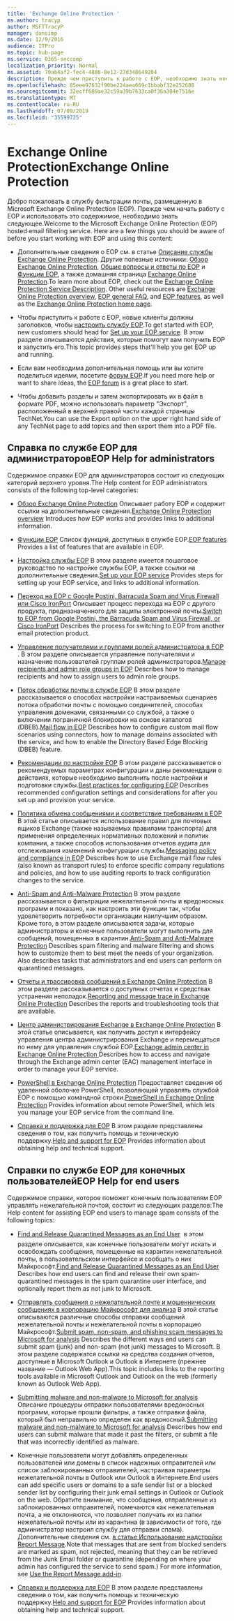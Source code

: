 ```yaml
---
title: 'Exchange Online Protection '
ms.author: tracyp
author: MSFTTracyP
manager: dansimp
ms.date: 12/9/2016
audience: ITPro
ms.topic: hub-page
ms.service: O365-seccomp
localization_priority: Normal
ms.assetid: 70ab4af2-fec4-4886-8e12-27d348649204
description: Прежде чем приступить к работе с EOP, необходимо знать несколько моментов.
ms.openlocfilehash: 85eee97632f90be224aea669c1bbabf32e252688
ms.sourcegitcommit: 32ecff689ae32c59a39b7633ca0f36a304e7516e
ms.translationtype: MT
ms.contentlocale: ru-RU
ms.lasthandoff: 07/09/2019
ms.locfileid: "35599725"
---
```

# <a name="exchange-online-protection"></a><span data-ttu-id="06689-103">Exchange Online Protection</span><span class="sxs-lookup"><span data-stu-id="06689-103">Exchange Online Protection</span></span> 

<span data-ttu-id="06689-p101">Добро пожаловать в службу фильтрации почты, размещенную в Microsoft Exchange Online Protection (EOP). Прежде чем начать работу с EOP и использовать это содержимое, необходимо знать следующее.</span><span class="sxs-lookup"><span data-stu-id="06689-p101">Welcome to the Microsoft Exchange Online Protection (EOP) hosted email filtering service. Here are a few things you should be aware of before you start working with EOP and using this content:</span></span>
  
- <span data-ttu-id="06689-p102">Дополнительные сведения о EOP см. в статье [Описание службы Exchange Online Protection](https://go.microsoft.com/fwlink/p/?LinkId=320619). Другие полезные источники: [Обзор Exchange Online Protection](exchange-online-protection-overview.md), [Общие вопросы и ответы по EOP](eop-general-faq.md) и [Функции EOP](eop-features.md), а также домашняя страница [Exchange Online Protection](https://go.microsoft.com/fwlink/?LinkId=279912).</span><span class="sxs-lookup"><span data-stu-id="06689-p102">To learn more about EOP, check out the [Exchange Online Protection Service Description](https://go.microsoft.com/fwlink/p/?LinkId=320619). Other useful resources are [Exchange Online Protection overview](exchange-online-protection-overview.md), [EOP general FAQ](eop-general-faq.md), and [EOP features](eop-features.md), as well as the [Exchange Online Protection home page](https://go.microsoft.com/fwlink/?LinkId=279912).</span></span>
    
- <span data-ttu-id="06689-108">Чтобы приступить к работе с EOP, новые клиенты должны заголовков, чтобы [настроить службу EOP](set-up-your-eop-service.md).</span><span class="sxs-lookup"><span data-stu-id="06689-108">To get started with EOP, new customers should head for [Set up your EOP service](set-up-your-eop-service.md).</span></span> <span data-ttu-id="06689-109">В этом разделе описываются действия, которые помогут вам получить EOP и запустить его.</span><span class="sxs-lookup"><span data-stu-id="06689-109">This topic provides steps that'll help you get EOP up and running.</span></span> 
    
- <span data-ttu-id="06689-110">Если вам необходима дополнительная помощь или вы хотите поделиться идеями, посетите [форум EOP](https://go.microsoft.com/fwlink/?LinkId=285351).</span><span class="sxs-lookup"><span data-stu-id="06689-110">If you need more help or want to share ideas, the [EOP forum](https://go.microsoft.com/fwlink/?LinkId=285351) is a great place to start.</span></span> 
    
- <span data-ttu-id="06689-111">Чтобы добавить разделы и затем экспортировать их в файл в формате PDF, можно использовать параметр "Экспорт", расположенный в верхней правой части каждой страницы TechNet.</span><span class="sxs-lookup"><span data-stu-id="06689-111">You can use the Export option on the upper right hand side of any TechNet page to add topics and then export them into a PDF file.</span></span> 
    
## <a name="eop-help-for-administrators"></a><span data-ttu-id="06689-112">Справка по службе EOP для администраторов</span><span class="sxs-lookup"><span data-stu-id="06689-112">EOP Help for administrators</span></span>

<span data-ttu-id="06689-113">Содержимое справки EOP для администраторов состоит из следующих категорий верхнего уровня.</span><span class="sxs-lookup"><span data-stu-id="06689-113">The Help content for EOP administrators consists of the following top-level categories:</span></span>
  
- <span data-ttu-id="06689-114">[Обзор Exchange Online Protection](exchange-online-protection-overview.md) Описывает работу EOP и содержит ссылки на дополнительные сведения.</span><span class="sxs-lookup"><span data-stu-id="06689-114">[Exchange Online Protection overview](exchange-online-protection-overview.md) Introduces how EOP works and provides links to additional information.</span></span> 
    
- <span data-ttu-id="06689-115">[Функции EOP](eop-features.md) Список функций, доступных в службе EOP.</span><span class="sxs-lookup"><span data-stu-id="06689-115">[EOP features](eop-features.md) Provides a list of features that are available in EOP.</span></span> 
    
- <span data-ttu-id="06689-116">[Настройка службы EOP](set-up-your-eop-service.md) В этом разделе имеется пошаговое руководство по настройке службы EOP, а также ссылки на дополнительные сведения.</span><span class="sxs-lookup"><span data-stu-id="06689-116">[Set up your EOP service](set-up-your-eop-service.md) Provides steps for setting up your EOP service, and links to additional information.</span></span> 
    
- <span data-ttu-id="06689-117">[Переход на EOP с Google Postini, Barracuda Spam and Virus Firewall или Cisco IronPort](switch-to-eop-from-google-postini-the-barracuda-spam-and-virus-firewall-or-cisco.md) Описывает процесс перехода на EOP с другого продукта, предназначенного для защиты электронной почты.</span><span class="sxs-lookup"><span data-stu-id="06689-117">[Switch to EOP from Google Postini, the Barracuda Spam and Virus Firewall, or Cisco IronPort](switch-to-eop-from-google-postini-the-barracuda-spam-and-virus-firewall-or-cisco.md) Describes the process for switching to EOP from another email protection product.</span></span> 
    
- <span data-ttu-id="06689-118">[Управление получателями и группами ролей администратора в EOP](manage-recipients-and-admin-role-groups-in-eop.md) . В этом разделе описывается управление получателями и назначение пользователей группам ролей администраторов.</span><span class="sxs-lookup"><span data-stu-id="06689-118">[Manage recipients and admin role groups in EOP](manage-recipients-and-admin-role-groups-in-eop.md) Describes how to manage recipients and how to assign users to admin role groups.</span></span> 
    
- <span data-ttu-id="06689-119">[Поток обработки почты в службе EOP](mail-flow-in-eop.md) В этом разделе рассказывается о способах настройки настраиваемых сценариев потока обработки почты с помощью соединителей, способах управления доменами, связанными со службой, а также о включении пограничной блокировки на основе каталогов (DBEB).</span><span class="sxs-lookup"><span data-stu-id="06689-119">[Mail flow in EOP](mail-flow-in-eop.md) Describes how to configure custom mail flow scenarios using connectors, how to manage domains associated with the service, and how to enable the Directory Based Edge Blocking (DBEB) feature.</span></span> 
    
- <span data-ttu-id="06689-120">[Рекомендации по настройке EOP](best-practices-for-configuring-eop.md) В этом разделе рассказывается о рекомендуемых параметрах конфигурации и даны рекомендации о действиях, которые необходимо выполнить после настройки и подготовки службы.</span><span class="sxs-lookup"><span data-stu-id="06689-120">[Best practices for configuring EOP](best-practices-for-configuring-eop.md) Describes recommended configuration settings and considerations for after you set up and provision your service.</span></span> 
    
- <span data-ttu-id="06689-121">[Политика обмена сообщениями и соответствие требованиям в EOP](messaging-policy-and-compliance-in-eop.md) В этой статье описывается использование правил для почтовых ящиков Exchange (также называемых правилами транспорта) для применения определенных нормативных положений и политик компании, а также способов использования отчетов аудита для отслеживания изменений конфигурации службы.</span><span class="sxs-lookup"><span data-stu-id="06689-121">[Messaging policy and compliance in EOP](messaging-policy-and-compliance-in-eop.md) Describes how to use Exchange mail flow rules (also known as transport rules) to enforce specific company regulations and policies, and how to use auditing reports to track configuration changes to the service.</span></span> 
    
- <span data-ttu-id="06689-p104">[Anti-Spam and Anti-Malware Protection](http://technet.microsoft.com/library/93c6c227-7442-4293-b64d-ec8f15c928db.aspx) В этом разделе рассказывается о фильтрации нежелательной почты и вредоносных программ и показано, как настроить эти функции так, чтобы удовлетворить потребности организации наилучшим образом. Кроме того, в этом разделе описываются задачи, которые администраторы и конечные пользователи могут выполнить для сообщений, помещенных в карантин.</span><span class="sxs-lookup"><span data-stu-id="06689-p104">[Anti-Spam and Anti-Malware Protection](http://technet.microsoft.com/library/93c6c227-7442-4293-b64d-ec8f15c928db.aspx) Describes spam filtering and malware filtering and shows how to customize them to best meet the needs of your organization. Also describes tasks that administrators and end users can perform on quarantined messages.</span></span> 
    
- <span data-ttu-id="06689-124">[Отчеты и трассировка сообщений в Exchange Online Protection](reporting-and-message-trace-in-exchange-online-protection.md) В этом разделе рассказывается о доступных отчетах и средствах устранения неполадок.</span><span class="sxs-lookup"><span data-stu-id="06689-124">[Reporting and message trace in Exchange Online Protection](reporting-and-message-trace-in-exchange-online-protection.md) Describes the reports and troubleshooting tools that are available.</span></span> 
    
- <span data-ttu-id="06689-125">[Центр администрирования Exchange в Exchange Online Protection](../exchange-admin-center-in-exchange-online-protection-eop.md) В этой статье описывается, как получить доступ к интерфейсу управления центра администрирования Exchange и перемещаться по нему для управления службой EOP.</span><span class="sxs-lookup"><span data-stu-id="06689-125">[Exchange admin center in Exchange Online Protection ](../exchange-admin-center-in-exchange-online-protection-eop.md) Describes how to access and navigate through the Exchange admin center (EAC) management interface in order to manage your EOP service.</span></span> 
    
- <span data-ttu-id="06689-126">[PowerShell в Exchange Online Protection](http://technet.microsoft.com/library/f7918a88-774a-405e-945b-bc2f5ee9f748.aspx) Предоставляет сведения об удаленной оболочке PowerShell, позволяющей управлять службой EOP с помощью командной строки.</span><span class="sxs-lookup"><span data-stu-id="06689-126">[PowerShell in Exchange Online Protection](http://technet.microsoft.com/library/f7918a88-774a-405e-945b-bc2f5ee9f748.aspx) Provides information about remote PowerShell, which lets you manage your EOP service from the command line.</span></span> 
    
- <span data-ttu-id="06689-127">[Справка и поддержка для EOP](help-and-support-for-eop.md) В этом разделе представлены сведения о том, как получить помощь и техническую поддержку.</span><span class="sxs-lookup"><span data-stu-id="06689-127">[Help and support for EOP](help-and-support-for-eop.md) Provides information about obtaining help and technical support.</span></span> 
    
## <a name="eop-help-for-end-users"></a><span data-ttu-id="06689-128">Справки по службе EOP для конечных пользователей</span><span class="sxs-lookup"><span data-stu-id="06689-128">EOP Help for end users</span></span>
<span data-ttu-id="06689-129"><a name="sectionSection1"> </a></span><span class="sxs-lookup"><span data-stu-id="06689-129"></span></span>

<span data-ttu-id="06689-130">Содержимое справки, которое поможет конечным пользователям EOP управлять нежелательной почтой, состоит из следующих разделов:</span><span class="sxs-lookup"><span data-stu-id="06689-130">The Help content for assisting EOP end users to manage spam consists of the following topics:</span></span>
  
- <span data-ttu-id="06689-131">[Find and Release Quarantined Messages as an End User](http://technet.microsoft.com/library/e439b560-827a-4807-abd3-6b861c1ff786.aspx)  в этом разделе описывается, как конечные пользователи могут искать и освобождать сообщения, помещенные на карантин нежелательной почты, в пользовательском интерфейсе и сообщать о них Майкрософт.</span><span class="sxs-lookup"><span data-stu-id="06689-131">[Find and Release Quarantined Messages as an End User](http://technet.microsoft.com/library/e439b560-827a-4807-abd3-6b861c1ff786.aspx) Describes how end users can find and release their own spam-quarantined messages in the spam quarantine user interface, and optionally report them as not junk to Microsoft.</span></span> 
        
- <span data-ttu-id="06689-132">[Отправлять сообщения о нежелательной почте и мошеннических сообщениях в корпорацию Майкрософт для анализа](../submit-spam-non-spam-and-phishing-scam-messages-to-microsoft-for-analysis.md) В этой статье описываются различные способы отправки сообщений нежелательной почты и нежелательной почты в корпорацию Майкрософт.</span><span class="sxs-lookup"><span data-stu-id="06689-132">[Submit spam, non-spam, and phishing scam messages to Microsoft for analysis](../submit-spam-non-spam-and-phishing-scam-messages-to-microsoft-for-analysis.md) Describes the different ways end users can submit spam (junk) and non-spam (not junk) messages to Microsoft.</span></span> <span data-ttu-id="06689-133">В этом разделе содержатся ссылки на средства создания отчетов, доступные в Microsoft Outlook и Outlook в Интернете (прежнее название — Outlook Web App).</span><span class="sxs-lookup"><span data-stu-id="06689-133">This topic includes links to the reporting tools available in Microsoft Outlook and Outlook on the web (formerly known as Outlook Web App).</span></span> 
    
- <span data-ttu-id="06689-134">[Submitting malware and non-malware to Microsoft for analysis](../submitting-malware-and-non-malware-to-microsoft-for-analysis.md) Описание процедуры отправки пользователями вредоносных программ, которые прошли фильтры, а также отправки файла, который был неправильно определен как вредоносный.</span><span class="sxs-lookup"><span data-stu-id="06689-134">[Submitting malware and non-malware to Microsoft for analysis](../submitting-malware-and-non-malware-to-microsoft-for-analysis.md) Describes how end users can submit malware that made it past the filters, or submit a file that was incorrectly identified as malware.</span></span> 
    
- <span data-ttu-id="06689-135">Конечные пользователи могут добавлять определенных пользователей или домены в список надежных отправителей или список заблокированных отправителей, настраивая параметры нежелательной почты в Outlook или Outlook в Интернете.</span><span class="sxs-lookup"><span data-stu-id="06689-135">End users can add specific users or domains to a safe sender list or a blocked sender list by configuring their junk email settings in Outlook or Outlook on the web.</span></span> <span data-ttu-id="06689-136">Обратите внимание, что сообщения, отправленные из заблокированных отправителей, помечаются как нежелательная почта, а не отклоняются, что позволяет получать их из папки нежелательной почты или из карантина (в зависимости от того, где администратор настроил службу для отправки спама). Дополнительные сведения см. [в статье Использование надстройки Report Message](https://support.office.com/article/addin-b5caa9f1-cdf3-4443-af8c-ff724ea719d2).</span><span class="sxs-lookup"><span data-stu-id="06689-136">Note that messages that are sent from blocked senders are marked as spam, not rejected, meaning that they can be retrieved from the Junk Email folder or quarantine (depending on where your admin has configured the service to send spam.) For more information, see [Use the Report Message add-in](https://support.office.com/article/addin-b5caa9f1-cdf3-4443-af8c-ff724ea719d2).</span></span>
    
- <span data-ttu-id="06689-137">[Справка и поддержка для EOP](help-and-support-for-eop.md) В этом разделе представлены сведения о том, как получить помощь и техническую поддержку.</span><span class="sxs-lookup"><span data-stu-id="06689-137">[Help and support for EOP](help-and-support-for-eop.md) Provides information about obtaining help and technical support.</span></span> 
    
